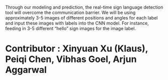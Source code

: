 
Through our modeling and prediction, the real-time sign language detection tool will overcome the communication barrier. We will be using approximately 3-5 images of different positions and angles for each label and input these images with labels into the CNN model. For instance, feeding in 3-5 different “hello” sign images for the image label.


# Contributor : Xinyuan Xu (Klaus),  Peiqi Chen, Vibhas Goel, Arjun Aggarwal
